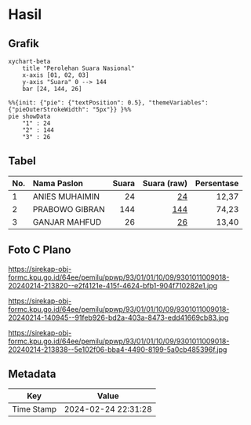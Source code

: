 # Hasil

## Grafik

```mermaid
xychart-beta
    title "Perolehan Suara Nasional"
    x-axis [01, 02, 03]
    y-axis "Suara" 0 --> 144
    bar [24, 144, 26]
```

```mermaid
%%{init: {"pie": {"textPosition": 0.5}, "themeVariables": {"pieOuterStrokeWidth": "5px"}} }%%
pie showData
    "1" : 24
    "2" : 144
    "3" : 26
```

## Tabel

| No. | Nama Paslon    | Suara | Suara (raw) | Persentase |
|:--- |:-------------- | -----:| -----------:| ----------:|
| 1   | ANIES MUHAIMIN | 24    | [24][p-1]   | 12,37      |
| 2   | PRABOWO GIBRAN | 144   | [144][p-2]  | 74,23      |
| 3   | GANJAR MAHFUD  | 26    | [26][p-3]   | 13,40      |


[p-1]: https://github.com/gigit-pemilu/pemilu-2024/blob/main/pilpres/hitung-suara/sub/93-papua-selatan/sub/01-merauke/sub/01-merauke/sub/1009-bambu-pemali/sub/018-tps/sub/paslon-1.txt
[p-2]: https://github.com/gigit-pemilu/pemilu-2024/blob/main/pilpres/hitung-suara/sub/93-papua-selatan/sub/01-merauke/sub/01-merauke/sub/1009-bambu-pemali/sub/018-tps/sub/paslon-2.txt
[p-3]: https://github.com/gigit-pemilu/pemilu-2024/blob/main/pilpres/hitung-suara/sub/93-papua-selatan/sub/01-merauke/sub/01-merauke/sub/1009-bambu-pemali/sub/018-tps/sub/paslon-3.txt

## Foto C Plano

https://sirekap-obj-formc.kpu.go.id/64ee/pemilu/ppwp/93/01/01/10/09/9301011009018-20240214-213820--e2f4121e-415f-4624-bfb1-904f710282e1.jpg

https://sirekap-obj-formc.kpu.go.id/64ee/pemilu/ppwp/93/01/01/10/09/9301011009018-20240214-140945--91feb926-bd2a-403a-8473-edd41669cb83.jpg

https://sirekap-obj-formc.kpu.go.id/64ee/pemilu/ppwp/93/01/01/10/09/9301011009018-20240214-213838--5e102f06-bba4-4490-8199-5a0cb485396f.jpg


## Metadata

| Key        | Value               |
| ---------- | ------------------- |
| Time Stamp | 2024-02-24 22:31:28 |



